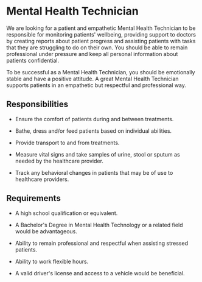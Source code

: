 # Mental Health Technician

We are looking for a patient and empathetic Mental Health Technician to be responsible for monitoring patients' wellbeing, providing support to doctors by creating reports about patient progress and assisting patients with tasks that they are struggling to do on their own. You should be able to remain professional under pressure and keep all personal information about patients confidential.

To be successful as a Mental Health Technician, you should be emotionally stable and have a positive attitude. A great Mental Health Technician supports patients in an empathetic but respectful and professional way.

## Responsibilities

* Ensure the comfort of patients during and between treatments.

* Bathe, dress and/or feed patients based on individual abilities.

* Provide transport to and from treatments.

* Measure vital signs and take samples of urine, stool or sputum as needed by the healthcare provider.

* Track any behavioral changes in patients that may be of use to healthcare providers.

## Requirements

* A high school qualification or equivalent.

* A Bachelor's Degree in Mental Health Technology or a related field would be advantageous.

* Ability to remain professional and respectful when assisting stressed patients.

* Ability to work flexible hours.

* A valid driver's license and access to a vehicle would be beneficial.

